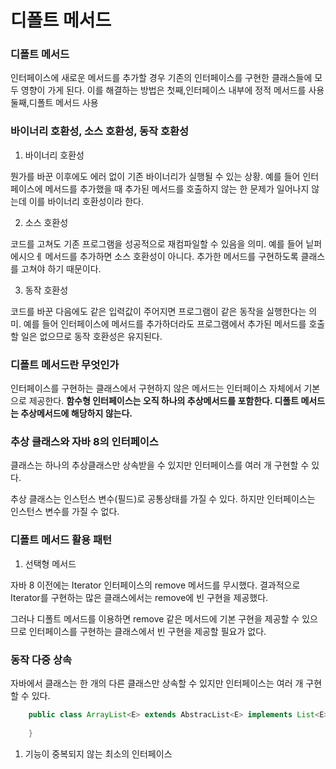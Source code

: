 # 디폴트 메서드
### 디폴트 메서드
인터페이스에 새로운 메서드를 추가할 경우 기존의 인터페이스를 구현한 클래스들에 모두 영향이 가게 된다.
이를 해결하는 방법은
첫째,인터페이스 내부에 정적 메서드를 사용
둘째,디폴트 메서드 사용
### 바이너리 호환성, 소스 호환성, 동작 호환성

1) 바이너리 호환성

뭔가를 바꾼 이후에도 에러 없이 기존 바이너리가 실행될 수 있는 상황. 예를 들어 인터페이스에 메서드를 추가했을 때 추가된 메서드를 호출하지 않는 한
문제가 일어나지 않는데 이를 바이너리 호환성이라 한다.

2) 소스 호환성

코드를 고쳐도 기존 프로그램을 성공적으로 재컴파일할 수 있음을 의미. 예를 들어 닡퍼에시으ㅔ 메서드를 추가하면
소스 호환성이 아니다. 추가한 메서드를 구현하도록 클래스를 고쳐야 하기 때문이다.

3) 동작 호환성

코드를 바꾼 다음에도 같은 입력값이 주어지면 프로그램이 같은 동작을 실행한다는 의미. 예를 들어 
인터페이스에 메서드를 추가하더라도 프로그램에서 추가된 메서드를 호출할 일은 없으므로 동작 호환성은
유지된다.

### 디폴트 메서드란 무엇인가
인터페이스를 구현하는 클래스에서 구현하지 않은 메서드는 인터페이스 자체에서 기본으로 제공한다.
**함수형 인터페이스는 오직 하나의 추상메서드를 포함한다. 디폴트 메서드는 추상메서드에 해당하지 않는다.**

### 추상 클래스와 자바 8의 인터페이스

클래스는 하나의 추상클래스만 상속받을 수 있지만 인터페이스를 여러 개 구현할 수 있다.

추상 클래스는 인스턴스 변수(필드)로 공통상태를 가질 수 있다. 하지만 인터페이스는 인스턴스 변수를 가질 수 없다.

### 디폴트 메서드 활용 패턴

1) 선택형 메서드

자바 8 이전에는 Iterator 인터페이스의 remove 메서드를 무시했다. 결과적으로 Iterator를 구현하는
많은 클래스에서는 remove에 빈 구현을 제공했다. 

그러나 디폴트 메서드를 이용하면 remove 같은 메서드에 기본 구현을 제공할 수 있으므로 인터페이스를 구현하는
클래스에서 빈 구현을 제공할 필요가 없다. 

### 동작 다중 상속

자바에서 클래스는 한 개의 다른 클래스만 상속할 수 있지만 인터페이스는 여러 개 구현할 수 있다.
```java
    public class ArrayList<E> extends AbstracList<E> implements List<E>, RandomAccess, Cloneable, Serializable{
        
    }
```

1) 기능이 중복되지 않는 최소의 인터페이스


